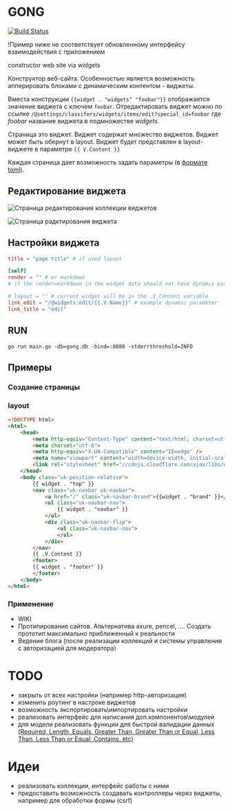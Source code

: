 # GONG


[![Build Status](https://travis-ci.org/gebv/gong.svg?branch=master)](https://travis-ci.org/gebv/gong)

!Пример ниже не соответствует обновленному интерфейсу взаимодействия с приложением

constructor web site via widgets

Конструктор веб-сайта.
Особенностью является возможность апперировать блоками с динамическим контентом - виджеты.

Вместа конструкции ```{{widget . "widgets" "foobar"}}``` отображается значение виджета с ключем ```foobar```.
Отредактировать виджет можно по ссылке ```/@settings/classifers/widgets/items/edit?special_id=foobar``` где _foobar_ название виджета в подмножестве _widgets_. 

Страница это виджет. 
Виджет содержит множество виджетов. 
Виджет может быть обернут в layout. 
Виджет будет представлен в layout-виджете в параметре ```{{ V.Content }}```

Каждая страница дает возможность задать параметры (в [формате toml](https://github.com/toml-lang/toml#user-content-example)).

## Редактирование виджета

![Страница редактирования коллекции виджетов](https://s3.amazonaws.com/idheap/ss/192.168.1.368081settingsclassifers_2016-04-02_22-00-22.png)

![Страница радктирования виджета](https://s3.amazonaws.com/idheap/ss/192.168.1.368081settingsclassifersbc3f1a64-f8c1-11e5-9cf5-10ddb19b9d24itemseditspecial_id2Fwiki_2016-04-02_22-02-25.png)


## Настройки виджета

``` toml
title = "page title" # if used layout

[self]
render = "" # or markdown
# if the render=markdown in the widget data should not have dynamic parameters

# layout = "" # current widget will be in the .V.Content variable
link_edit = "/@widgets:edit/{{.V.Name}}" # example dynamic parameter
link_title = "edit"
```

## RUN

``` shell
go run main.go -db=gong.db -bind=:8080 -stderrthreshold=INFO
```

## Примеры

### Cоздание страницы

### layout 

``` html
<!DOCTYPE html>
<html>
	<head>
        <meta http-equiv="Content-Type" content="text/html; charset=utf-8" />
        <meta charset="utf-8">
        <meta http-equiv="X-UA-Compatible" content="IE=edge" />
        <meta name="viewport" content="width=device-width, initial-scale=1.0">
        <link rel="stylesheet" href="//cdnjs.cloudflare.com/ajax/libs/uikit/2.25.0/css/uikit.almost-flat.min.css">
	</head>
    <body class="uk-position-relative">
        {{ widget . "top" }}
        <nav class="uk-navbar uk-navbar">
            <a href="/" class="uk-navbar-brand">{{widget . "brand" }}</a>
            <ul class="uk-navbar-nav">
                {{ widget . "navbar" }}
            </ul>
            <div class="uk-navbar-flip">
                <ul class="uk-navbar-nav">
                </ul>
            </div>
        </nav>
	    {{ .V.Content }}
        <footer>
        {{ widget . "footer" }}
        </footer>
	</body>
</html>
```

### Применение

* WIKI
* Протипирование сайтов. Альтернатива axure, pencel, .... Cоздать прототип максимально приближенный к реальности
* Ведение блога (после реализации коллекций и системы управления с авторизацией для модератора)

# TODO

* закрыть от всех настройки (например http-авторизация)
* изменить роутинг в настроке виджетов
* возможность экспортировать\импортировать настройки
* реализовать интерфейс для написания доп.компонентов\модулей
* для модели реализовать функции для быстрой валидации данных [(Required, Length, Equals, Greater Than, Greater Than or Equal, Less Than, Less Than or Equal, Contains, etc)](https://godoc.org/gopkg.in/bluesuncorp/validator.v8)

# Идеи

* реализовать коллекции, интерфейс работы с ними
* предоставить возможность создавать контроллеры через виджеты, например для обработки формы (csrf)
